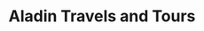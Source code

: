 ---
title: "Aladin Travels and Tours"
url: /karachi/aladin-travels-and-tours/
shop: travel agency
---